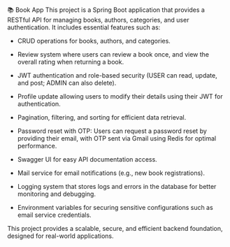 📚 Book App
This project is a Spring Boot application that provides a RESTful API for managing books, authors, categories, and user authentication. It includes essential features such as:

- CRUD operations for books, authors, and categories.
  
- Review system where users can review a book once, and view the overall rating when returning a book.

- JWT authentication and role-based security (USER can read, update, and post; ADMIN can also delete).
  
- Profile update allowing users to modify their details using their JWT for authentication.

- Pagination, filtering, and sorting for efficient data retrieval.
  
- Password reset with OTP: Users can request a password reset by providing their email, with OTP sent via Gmail using Redis for optimal performance.

- Swagger UI for easy API documentation access.

- Mail service for email notifications (e.g., new book registrations).

- Logging system that stores logs and errors in the database for better monitoring and debugging.
  
- Environment variables for securing sensitive configurations such as email service credentials.

This project provides a scalable, secure, and efficient backend foundation, designed for real-world applications.
